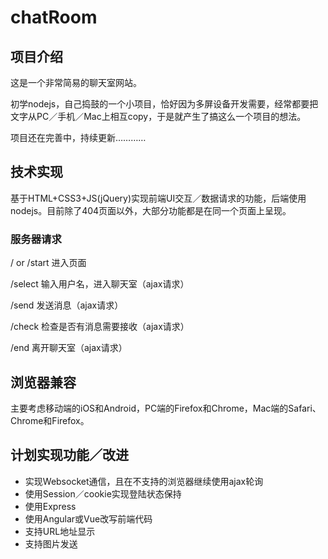 # chatRoom

## 项目介绍
这是一个非常简易的聊天室网站。

初学nodejs，自己捣鼓的一个小项目，恰好因为多屏设备开发需要，经常都要把文字从PC／手机／Mac上相互copy，于是就产生了搞这么一个项目的想法。

项目还在完善中，持续更新…………

## 技术实现
基于HTML+CSS3+JS(jQuery)实现前端UI交互／数据请求的功能，后端使用nodejs。目前除了404页面以外，大部分功能都是在同一个页面上呈现。

### 服务器请求
/ or /start 
进入页面

/select
输入用户名，进入聊天室（ajax请求）

/send
发送消息（ajax请求）

/check
检查是否有消息需要接收（ajax请求）

/end
离开聊天室（ajax请求）

## 浏览器兼容
主要考虑移动端的iOS和Android，PC端的Firefox和Chrome，Mac端的Safari、Chrome和Firefox。

## 计划实现功能／改进
* 实现Websocket通信，且在不支持的浏览器继续使用ajax轮询
* 使用Session／cookie实现登陆状态保持
* 使用Express
* 使用Angular或Vue改写前端代码
* 支持URL地址显示
* 支持图片发送
